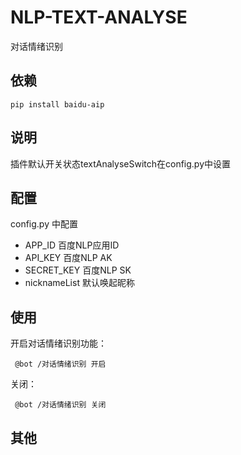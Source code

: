 # NLP-TEXT-ANALYSE
对话情绪识别
## 依赖
~~~
pip install baidu-aip
~~~
## 说明
 插件默认开关状态textAnalyseSwitch在config.py中设置
## 配置
config.py 中配置 
- APP_ID  百度NLP应用ID
- API_KEY 百度NLP AK
- SECRET_KEY 百度NLP SK
- nicknameList 默认唤起昵称

## 使用
开启对话情绪识别功能：
~~~ 
 @bot /对话情绪识别 开启
~~~
关闭：
~~~ 
 @bot /对话情绪识别 关闭
~~~
## 其他


